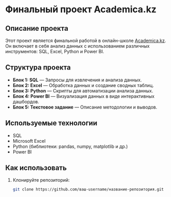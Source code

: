 # Финальный проект Academica.kz

## Описание проекта

Этот проект является финальной работой в онлайн-школе [Academica.kz](https://academica.kz/). Он включает в себя анализ данных с использованием различных инструментов: SQL, Excel, Python и Power BI. 

## Структура проекта

- **Блок 1: SQL** — Запросы для извлечения и анализа данных.
- **Блок 2: Excel** — Обработка данных и создание сводных таблиц.
- **Блок 3: Python** — Скрипты для автоматизации анализа данных.
- **Блок 4: Power BI** — Визуализация данных в виде интерактивных дашбордов.
- **Блок 5: Текстовое задание** — Описание методологии и выводов.

## Используемые технологии

- SQL
- Microsoft Excel
- Python (библиотеки: pandas, numpy, matplotlib и др.)
- Power BI

## Как использовать

1. Клонируйте репозиторий:
   ```bash
   git clone https://github.com/ваш-username/название-репозитория.git
   ```

